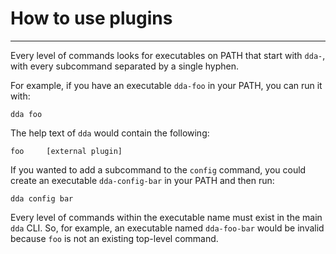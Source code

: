 # How to use plugins

-----

Every level of commands looks for executables on PATH that start with `dda-`, with every subcommand separated by a single hyphen.

For example, if you have an executable `dda-foo` in your PATH, you can run it with:

```
dda foo
```

The help text of `dda` would contain the following:

```
foo     [external plugin]
```

If you wanted to add a subcommand to the `config` command, you could create an executable `dda-config-bar` in your PATH and then run:

```
dda config bar
```

Every level of commands within the executable name must exist in the main `dda` CLI. So, for example, an executable named `dda-foo-bar` would be invalid because `foo` is not an existing top-level command.
